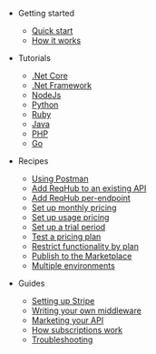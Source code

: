 - Getting started

  - [Quick start](getting-started/quickstart.md)
  - [How it works](getting-started/overview.md)

- Tutorials

  - [.Net Core](tutorials/netcore.md)
  - [.Net Framework](tutorials/netframework.md)
  - [NodeJs](tutorials/nodejs.md)
  - [Python](tutorials/python.md)
  - [Ruby](tutorials/ruby.md)
  - [Java](tutorials/java.md)
  - [PHP](tutorials/php.md)
  - [Go](tutorials/go.md)

- Recipes

  - [Using Postman](recipes/postman.md)
  - [Add ReqHub to an existing API](recipes/existing-api.md)
  - [Add ReqHub per-endpoint](recipes/per-endpoint.md)
  - [Set up monthly pricing](recipes/monthly-pricing.md)
  - [Set up usage pricing](recipes/usage-pricing.md)
  - [Set up a trial period](recipes/trial-periods.md)
  - [Test a pricing plan](recipes/simulating-pricing-plans.md)
  - [Restrict functionality by plan](recipes/functionality-by-plan.md)
  <!--[Create a client library](recipes/client-library.md) - commenting these out until there's a better way than "write your library in all the languages" - a Yeoman generator and auto-publisher or something -->
  <!--[Using Swagger/OpenAPI](recipes/using-swagger.md)-->
  - [Publish to the Marketplace](recipes/publish-to-marketplace.md)
  - [Multiple environments](recipes/multiple-environments.md)

- Guides

  - [Setting up Stripe](guides/setting-up-stripe.md)
  - [Writing your own middleware](guides/writing-your-own-middleware.md)
  - [Marketing your API](guides/marketing-your-api.md)
  - [How subscriptions work](guides/how-subscriptions-work.md)
  <!--- [Making user-friendly pages](guides/user-friendly-pages.md)-->
  - [Troubleshooting](guides/troubleshooting.md)

